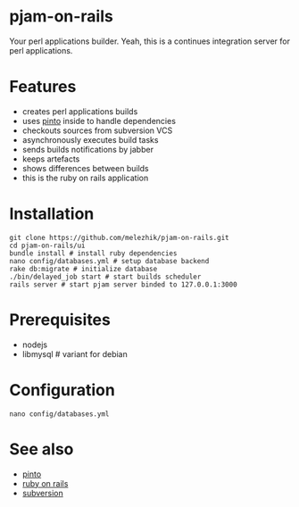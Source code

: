 # pjam-on-rails

Your perl applications builder. Yeah, this is a continues integration server for perl applications.

# Features
* creates perl applications builds 
* uses [pinto](https://github.com/thaljef/Pinto) inside to handle dependencies
* checkouts sources from subversion VCS 
* asynchronously executes build tasks
* sends builds notifications by jabber
* keeps artefacts
* shows differences between builds
* this is the ruby on rails application

# Installation

    git clone https://github.com/melezhik/pjam-on-rails.git
    cd pjam-on-rails/ui
    bundle install # install ruby dependencies
    nano config/databases.yml # setup database backend 
    rake db:migrate # initialize database 
    ./bin/delayed_job start # start builds scheduler  
    rails server # start pjam server binded to 127.0.0.1:3000
  
# Prerequisites
- nodejs
- libmysql # variant for debian

# Configuration

    nano config/databases.yml

# See also
- [pinto](https://github.com/thaljef/Pinto)
- [ruby on rails](http://rubyonrails.org)
- [subversion](http://subversion.tigris.org)
